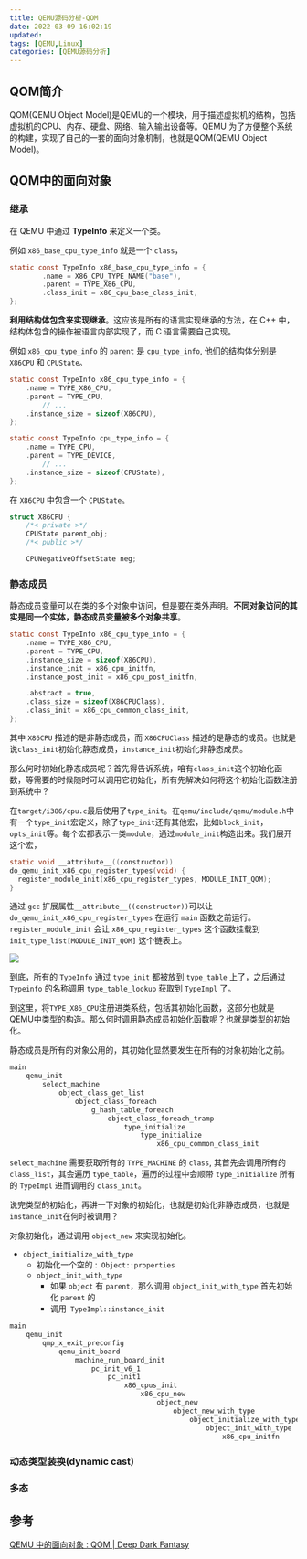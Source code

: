 ```yaml
---
title: QEMU源码分析-QOM
date: 2022-03-09 16:02:19
updated:
tags: [QEMU,Linux]
categories: [QEMU源码分析]
---
```


## QOM简介
QOM(QEMU Object Model)是QEMU的一个模块，用于描述虚拟机的结构，包括虚拟机的CPU、内存、硬盘、网络、输入输出设备等。QEMU 为了方便整个系统的构建，实现了自己的一套的面向对象机制，也就是QOM(QEMU Object Model)。

## QOM中的面向对象
### 继承

在 QEMU 中通过 **TypeInfo** 来定义一个类。

例如 `x86_base_cpu_type_info` 就是一个 `class`，

```C
static const TypeInfo x86_base_cpu_type_info = {
        .name = X86_CPU_TYPE_NAME("base"),
        .parent = TYPE_X86_CPU,
        .class_init = x86_cpu_base_class_init,
};
```

**利用结构体包含来实现继承**。这应该是所有的语言实现继承的方法，在 C++ 中，结构体包含的操作被语言内部实现了，而 C 语言需要自己实现。

例如 `x86_cpu_type_info` 的 `parent` 是 `cpu_type_info`, 他们的结构体分别是 `X86CPU` 和 `CPUState`。

```C
static const TypeInfo x86_cpu_type_info = {
    .name = TYPE_X86_CPU,
    .parent = TYPE_CPU,
		// ...
    .instance_size = sizeof(X86CPU),
};

static const TypeInfo cpu_type_info = {
    .name = TYPE_CPU,
    .parent = TYPE_DEVICE,
		// ...
    .instance_size = sizeof(CPUState),
};
```
在 `X86CPU` 中包含一个 `CPUState`。

```C
struct X86CPU {
    /*< private >*/
    CPUState parent_obj;
    /*< public >*/

    CPUNegativeOffsetState neg;
```

### 静态成员
静态成员变量可以在类的多个对象中访问，但是要在类外声明。**不同对象访问的其实是同一个实体，静态成员变量被多个对象共享**。

```C
static const TypeInfo x86_cpu_type_info = {
    .name = TYPE_X86_CPU,
    .parent = TYPE_CPU,
    .instance_size = sizeof(X86CPU),
    .instance_init = x86_cpu_initfn,
    .instance_post_init = x86_cpu_post_initfn,

    .abstract = true,
    .class_size = sizeof(X86CPUClass),
    .class_init = x86_cpu_common_class_init,
};
```

其中 `X86CPU` 描述的是非静态成员，而 `X86CPUClass` 描述的是静态的成员。也就是说`class_init`初始化静态成员，`instance_init`初始化非静态成员。

那么何时初始化静态成员呢？首先得告诉系统，咱有`class_init`这个初始化函数，等需要的时候随时可以调用它初始化，所有先解决如何将这个初始化函数注册到系统中？

在`target/i386/cpu.c`最后使用了`type_init`。在`qemu/include/qemu/module.h`中有一个`type_init`宏定义，除了`type_init`还有其他宏，比如`block_init`，`opts_init`等。每个宏都表示一类`module`，通过`module_init`构造出来。我们展开这个宏，

```C
static void __attribute__((constructor))
do_qemu_init_x86_cpu_register_types(void) {
  register_module_init(x86_cpu_register_types, MODULE_INIT_QOM);
}
```

通过 `gcc` 扩展属性` __attribute__((constructor)) `可以让 `do_qemu_init_x86_cpu_register_types` 在运行 `main` 函数之前运行。 `register_module_init` 会让 `x86_cpu_register_types` 这个函数挂载到 `init_type_list[MODULE_INIT_QOM]` 这个链表上。


![](https://picbed-1311007548.cos.ap-shanghai.myqcloud.com/markdown_picbed/img/20210907133931.svg)

到底，所有的 `TypeInfo` 通过 `type_init` 都被放到 `type_table` 上了，之后通过 `Typeinfo` 的名称调用 `type_table_lookup` 获取到 `TypeImpl` 了。

到这里，将`TYPE_X86_CPU`注册进类系统，包括其初始化函数，这部分也就是QEMU中类型的构造。那么何时调用静态成员初始化函数呢？也就是类型的初始化。

静态成员是所有的对象公用的，其初始化显然要发生在所有的对象初始化之前。

```C
main
    qemu_init 
        select_machine 
            object_class_get_list 
                object_class_foreach 
                    g_hash_table_foreach 
                        object_class_foreach_tramp 
                            type_initialize 
                                type_initialize 
                                    x86_cpu_common_class_init 
```

`select_machine` 需要获取所有的 `TYPE_MACHINE` 的 `class`, 其首先会调用所有的` class_list`，其会遍历 `type_table`，遍历的过程中会顺带 `type_initialize` 所有的 `TypeImpl` 进而调用的 `class_init`。

说完类型的初始化，再讲一下对象的初始化，也就是初始化非静态成员，也就是`instance_init`在何时被调用？

对象初始化，通过调用 `object_new` 来实现初始化。

- `object_initialize_with_type`
    - 初始化一个空的 :` Object::properties`
    - `object_init_with_type`
        - 如果 `object` 有 `parent`，那么调用 `object_init_with_type` 首先初始化 `parent` 的
        - 调用` TypeImpl::instance_init`

```C
main 
    qemu_init 
        qmp_x_exit_preconfig 
            qemu_init_board 
                machine_run_board_init 
                    pc_init_v6_1 
                        pc_init1 
                            x86_cpus_init 
                                x86_cpu_new 
                                    object_new 
                                        object_new_with_type 
                                            object_initialize_with_type 
                                                object_init_with_type 
                                                    x86_cpu_initfn 
```

### 动态类型装换(dynamic cast)

















### 多态


## 参考

[QEMU 中的面向对象 : QOM | Deep Dark Fantasy](https://martins3.github.io/qemu/qom.html#init)